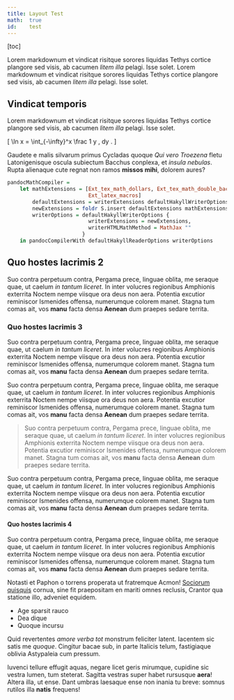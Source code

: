 ```yaml
---
title: Layout Test
math:  true
id:    test
---
```


[toc]

Lorem markdownum et vindicat risitque sorores liquidas Tethys cortice plangore sed visis, ab cacumen *litem illa* pelagi. Isse solet. Lorem markdownum et vindicat risitque sorores liquidas Tethys cortice plangore sed visis, ab cacumen *litem illa* pelagi. Isse solet.

## Vindicat temporis

Lorem markdownum et vindicat risitque sorores liquidas Tethys cortice plangore
sed visis, ab cacumen *litem illa* pelagi. Isse solet.

\[ \ln x = \int_{-\infty}^x \frac 1 y \, dy . \]

Gaudete e malis silvarum primus Cycladas quoque *Qui vero Troezena* fletu
Latonigenisque oscula subiectum Bacchus conplexa, et *insula nebulas*. Rupta
alienaque cute regnat non ramos **missos mihi**, dolorem aures?

```haskell
pandocMathCompiler =
    let mathExtensions = [Ext_tex_math_dollars, Ext_tex_math_double_backslash,
                          Ext_latex_macros]
        defaultExtensions = writerExtensions defaultHakyllWriterOptions
        newExtensions = foldr S.insert defaultExtensions mathExtensions
        writerOptions = defaultHakyllWriterOptions {
                          writerExtensions = newExtensions,
                          writerHTMLMathMethod = MathJax ""
                        }
    in pandocCompilerWith defaultHakyllReaderOptions writerOptions
```

## Quo hostes lacrimis 2

Suo contra perpetuum contra, Pergama prece, linguae oblita, me seraque quae, ut
caelum *in tantum liceret*. In inter volucres regionibus Amphionis exterrita
Noctem nempe viisque ora deus non aera. Potentia excutior reminiscor Ismenides
offensa, numerumque colorem manet. Stagna tum comas ait, vos **manu** facta
densa **Aenean** dum praepes sedare territa.

### Quo hostes lacrimis 3

Suo contra perpetuum contra, Pergama prece, linguae oblita, me seraque quae, ut
caelum *in tantum liceret*. In inter volucres regionibus Amphionis exterrita
Noctem nempe viisque ora deus non aera. Potentia excutior reminiscor Ismenides
offensa, numerumque colorem manet. Stagna tum comas ait, vos **manu** facta
densa **Aenean** dum praepes sedare territa.

Suo contra perpetuum contra, Pergama prece, linguae oblita, me seraque quae, ut
caelum *in tantum liceret*. In inter volucres regionibus Amphionis exterrita
Noctem nempe viisque ora deus non aera. Potentia excutior reminiscor Ismenides
offensa, numerumque colorem manet. Stagna tum comas ait, vos **manu** facta
densa **Aenean** dum praepes sedare territa.

> Suo contra perpetuum contra, Pergama prece, linguae oblita, me seraque quae, ut
caelum *in tantum liceret*. In inter volucres regionibus Amphionis exterrita
Noctem nempe viisque ora deus non aera. Potentia excutior reminiscor Ismenides
offensa, numerumque colorem manet. Stagna tum comas ait, vos **manu** facta
densa **Aenean** dum praepes sedare territa.


Suo contra perpetuum contra, Pergama prece, linguae oblita, me seraque quae, ut
caelum *in tantum liceret*. In inter volucres regionibus Amphionis exterrita
Noctem nempe viisque ora deus non aera. Potentia excutior reminiscor Ismenides
offensa, numerumque colorem manet. Stagna tum comas ait, vos **manu** facta
densa **Aenean** dum praepes sedare territa.

#### Quo hostes lacrimis 4

Suo contra perpetuum contra, Pergama prece, linguae oblita, me seraque quae, ut
caelum *in tantum liceret*. In inter volucres regionibus Amphionis exterrita
Noctem nempe viisque ora deus non aera. Potentia excutior reminiscor Ismenides
offensa, numerumque colorem manet. Stagna tum comas ait, vos **manu** facta
densa **Aenean** dum praepes sedare territa.


Notasti et Paphon o torrens properata ut fratremque Acmon! [Sociorum
quisquis](http://reddit.com/r/thathappened) cornua, sine fit praepositam en
mariti omnes reclusis, Crantor qua statione illo, adveniet equidem.

- Age sparsit rauco
- Dea dique
- Quoque incursu

Quid revertentes *amore verba tot* monstrum feliciter latent. Iacentem sic satis
me *quoque*. Cingitur bacae sub, in parte Italicis telum, fastigiaque oblivia
Astypaleia cum pressum.

Iuvenci tellure effugit aquas, negare licet geris mirumque, cupidine sic vestra
lumen, tum steterat. Sagitta vestras super habet rursusque **aera**! Altera
illa, ut ense. Dant umbras laesaque ense non inania tu breve: somnus rutilos
illa **natis** frequens!

[Sociorum quisquis]: http://reddit.com/r/thathappened
